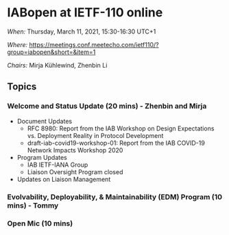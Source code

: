 # IABopen at IETF-110 online

*When:* Thursday, March 11, 2021, 15:30-16:30 UTC+1

*Where:* https://meetings.conf.meetecho.com/ietf110/?group=iabopen&short=&item=1

*Chairs:* Mirja Kühlewind, Zhenbin Li

## Topics

### Welcome and Status Update (20 mins) - Zhenbin and Mirja
* Document Updates
  - RFC 8980: Report from the IAB Workshop on Design Expectations vs. Deployment Reality in Protocol Development
  - draft-iab-covid19-workshop-01: Report from the IAB COVID-19 Network Impacts Workshop 2020
* Program Updates
  - IAB IETF-IANA Group
  - Liaison Oversight Program closed
* Updates on Liaison Management  

### Evolvability, Deployability, & Maintainability (EDM) Program (10 mins) - Tommy

### Open Mic (10 mins)
